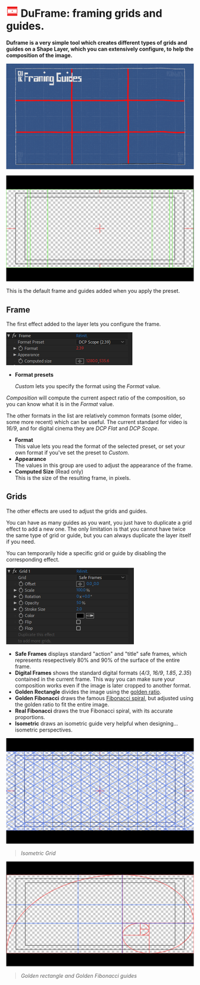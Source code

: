# ![DuFrame Icon](img\duik-icons\frameguide-icon-r.png) **DuFrame**: framing grids and guides.

**Duframe is a very simple tool which creates different types of grids and guides on a Shape Layer, which you can extensively configure, to help the composition of the image.**

![DuFrame GIF](img/examples/frame.gif)

![Frame Effect](img\duik-screenshots\S-Camera\defaultFrameGuide.PNG)

This is the default frame and guides added when you apply the preset.

## Frame

The first effect added to the layer lets you configure the frame.

![Frame Effect](img\duik-screenshots\S-Camera\frameFX.PNG)

* **Format presets**  

  *Custom* lets you specify the format using the _Format_ value.  

 *Composition* will compute the current aspect ratio of the composition, so you can know what it is in the _Format_ value.

 The other formats in the list are relatively common formats (some older, some more recent) which can be useful. The current standard for video is *16/9*, and for digital cinema they are *DCP Flat* and *DCP Scope*.

* **Format**  
This value lets you read the format of the selected preset, or set your own format if you've set the preset to *Custom*.
* **Appearance**  
The values in this group are used to adjust the appearance of the frame.
* **Computed Size** (Read only)  
This is the size of the resulting frame, in pixels.

## Grids

The other effects are used to adjust the grids and guides.

You can have as many guides as you want, you just have to duplicate a grid effect to add a new one. The only limitation is that you cannot have twice the same type of grid or guide, but you can always duplicate the layer itself if you need.

You can temporarily hide a specific grid or guide by disabling the corresponding effect.

![Frame Effect](img\duik-screenshots\S-Camera\gridFX.PNG)

* **Safe Frames** displays standard "action" and "title" safe frames, which represents resepectively 80% and 90% of the surface of the entire frame.
* **Digital Frames** shows the standard digital formats (*4/3*, *16/9*, *1.85*, *2.35*) contained in the current frame. This way you can make sure your composition works even if the image is later cropped to another format.
* **Golden Rectangle** divides the image using the [golden ratio](https://en.wikipedia.org/wiki/Golden_ratio).
* **Golden Fibonacci** draws the famous [Fibonacci spiral](https://en.wikipedia.org/wiki/Fibonacci_number), but adjusted using the golden ratio to fit the entire image.
* **Real Fibonacci** draws the true Fibonacci spiral, with its accurate proportions.
* **Isometric** draws an isometric guide very helpful when designing... isometric perspectives.

![](img\duik-screenshots\S-Camera\isometricGrid.PNG)  
> *Isometric Grid*

![](img\duik-screenshots\S-Camera\goldenRectangle.PNG)
> *Golden rectangle and Golden Fibonacci guides*